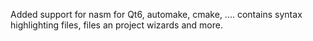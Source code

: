 Added support for nasm for Qt6, automake, cmake, ....
contains syntax highlighting files, files an project wizards and more.
